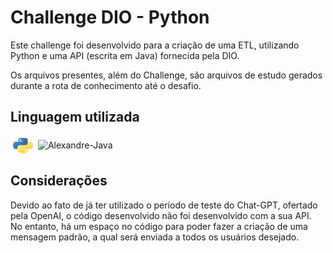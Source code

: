 # Challenge DIO - Python

<div> 
    <p> Este challenge foi desenvolvido para a criação de uma ETL, utilizando Python e uma API (escrita em Java) fornecida pela DIO.</p>
    <p> Os arquivos presentes, além do Challenge, são arquivos de estudo gerados durante a rota de conhecimento até o desafio. </p>
</div>

## Linguagem utilizada
 <img align="center" alt="Alexandre-Python" height="30" width="40" src="https://raw.githubusercontent.com/devicons/devicon/master/icons/python/python-original.svg">
<img align="center" alt="Alexandre-Java" height="30" width="30" src="https://upload.wikimedia.org/wikipedia/pt/thumb/3/30/Java_programming_language_logo.svg/1200px-Java_programming_language_logo.svg.png">

## Considerações
<div>
    <p> Devido ao fato de já ter utilizado o período de teste do Chat-GPT, ofertado pela OpenAI, o código desenvolvido não foi desenvolvido com a sua API. No entanto, há um espaço no código para poder fazer a criação de uma mensagem padrão, a qual será enviada a todos os usuários desejado.</p>
</div>